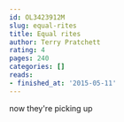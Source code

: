 ```yaml
---
id: OL3423912M
slug: equal-rites
title: Equal rites
author: Terry Pratchett
rating: 4
pages: 240
categories: []
reads:
- finished_at: '2015-05-11'
---
```

now they're picking up
